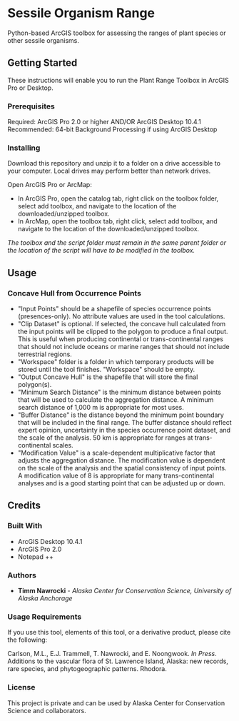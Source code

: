 # Sessile Organism Range

Python-based ArcGIS toolbox for assessing the ranges of plant species or other sessile organisms.

## Getting Started

These instructions will enable you to run the Plant Range Toolbox in ArcGIS Pro or Desktop.

### Prerequisites
Required: ArcGIS Pro 2.0 or higher AND/OR ArcGIS Desktop 10.4.1
Recommended: 64-bit Background Processing if using ArcGIS Desktop

### Installing

Download this repository and unzip it to a folder on a drive accessible to your computer. Local drives may perform better than network drives.

Open ArcGIS Pro or ArcMap:
* In ArcGIS Pro, open the catalog tab, right click on the toolbox folder, select add toolbox, and navigate to the location of the downloaded/unzipped toolbox.
* In ArcMap, open the toolbox tab, right click, select add toolbox, and navigate to the location of the downloaded/unzipped toolbox.

*The toolbox and the script folder must remain in the same parent folder or the location of the script will have to be modified in the toolbox.*

## Usage

### Concave Hull from Occurrence Points
* "Input Points" should be a shapefile of species occurrence points (presences-only). No attribute values are used in the tool calculations.
* "Clip Dataset" is optional. If selected, the concave hull calculated from the input points will be clipped to the polygon to produce a final output. This is useful when producing continental or trans-continental ranges that should not include oceans or marine ranges that should not include terrestrial regions.
* "Workspace" folder is a folder in which temporary products will be stored until the tool finishes. "Workspace" should be empty.
* "Output Concave Hull" is the shapefile that will store the final polygon(s).
* "Minimum Search Distance" is the minimum distance between points that will be used to calculate the aggregation distance. A minimum search distance of 1,000 m is appropriate for most uses.
* "Buffer Distance" is the distance beyond the minimum point boundary that will be included in the final range. The buffer distance should reflect expert opinion, uncertainty in the species occurrence point dataset, and the scale of the analysis. 50 km is appropriate for ranges at trans-continental scales.
* "Modification Value" is a scale-dependent multiplicative factor that adjusts the aggregation distance. The modification value is dependent on the scale of the analysis and the spatial consistency of input points. A modification value of 8 is appropriate for many trans-continental analyses and is a good starting point that can be adjusted up or down.

## Credits

### Built With
* ArcGIS Desktop 10.4.1
* ArcGIS Pro 2.0
* Notepad ++

### Authors

* **Timm Nawrocki** - *Alaska Center for Conservation Science, University of Alaska Anchorage*

### Usage Requirements

If you use this tool, elements of this tool, or a derivative product, please cite the following:

Carlson, M.L., E.J. Trammell, T. Nawrocki, and E. Noongwook. *In Press*. Additions to the vascular flora of St. Lawrence Island, Alaska: new records, rare species, and phytogeographic patterns. Rhodora.

### License

This project is private and can be used by Alaska Center for Conservation Science and collaborators.
